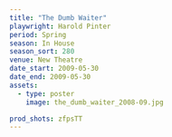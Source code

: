 ```yaml
---
title: "The Dumb Waiter"
playwright: Harold Pinter
period: Spring
season: In House
season_sort: 280
venue: New Theatre
date_start: 2009-05-30
date_end: 2009-05-30
assets:
  - type: poster
    image: the_dumb_waiter_2008-09.jpg

prod_shots: zfpsTT
---
```

